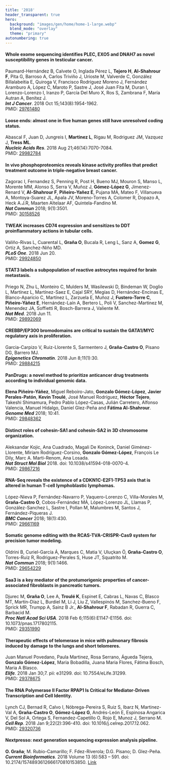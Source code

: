```yaml
---
title: '2018'
header_transparent: true
hero:
  background: "images/gen/home/home-1-large.webp"
  blend_mode: "overlay"
  theme: "primary"
autonumbering: true
---
```


#### Whole exome sequencing identifies PLEC, EXO5 and DNAH7 as novel susceptibility genes in testicular cancer.
Paumard-Hernández B, Calvete O, Inglada Pérez L, **Tejero H**, **Al-Shahrour F**, Pita G, Barroso A, Carlos Triviño J, Urioste M, Valverde C, González Billalabeitia E, Quiroga V, Francisco Rodríguez Moreno J, Fernández Aramburo A, López C, Maroto P, Sastre J, José Juan Fita M, Duran I, Lorenzo-Lorenzo I, Iranzo P, García Del Muro X, Ros S, Zambrana F, María Autran A, Benítez J.  
***Int J Cancer***. 2018 Oct 15;143(8):1954-1962.  
PMID: [29761480](https://pubmed.ncbi.nlm.nih.gov/29761480/)

#### Loose ends: almost one in five human genes still have unresolved coding status.
Abascal F, Juan D, Jungreis I, **Martinez L**, Rigau M, Rodriguez JM, Vazquez J, **Tress ML**.  
***Nucleic Acids Res***. 2018 Aug 21;46(14):7070-7084.  
PMID: [29982784](https://pubmed.ncbi.nlm.nih.gov/29982784/)

#### In vivo phosphoproteomics reveals kinase activity profiles that predict treatment outcome in triple-negative breast cancer.
Zagorac I, Fernandez S, Penning R, Post H, Bueno MJ, Mouron S, Manso L, Morente MM, Alonso S, Serra V, Muñoz J, **Gómez-López G**, Jimenez-Renard V, **Al-Shahrour F**, **Piñeiro-Yañez E**, Pujana MA, Mateo F, Villanueva A, Montoya-Suarez JL, Apala JV, Moreno-Torres A, Colomer R, Dopazo A, Heck A.J.R, Maarten Altelaar AF, Quintela-Fandino M.  
***Nat Commun*** 2018; 9(1):3501.  
PMID: [30158526](https://pubmed.ncbi.nlm.nih.gov/30158526/)

#### TWEAK increases CD74 expression and sensitizes to DDT proinflammatory actions in tubular cells.
Valiño-Rivas L, Cuarental L, **Graña O**, Bucala R, Leng L, Sanz A, **Gomez G**, Ortiz A, Sanchez-Niño MD.  
***PLoS One***. 2018 Jun 20.  
PMID: [29924850](https://pubmed.ncbi.nlm.nih.gov/29924850/)

#### STAT3 labels a subpopulation of reactive astrocytes required for brain metastasis.
Priego N, Zhu L, Monteiro C, Mulders M, Wasilewski D, Bindeman W, Doglio L, Martínez L, Martínez-Saez E, Cajal SRY, Megías D, Hernández-Encinas E, Blanco-Aparicio C, Martínez L, Zarzuela E, Muñoz J, **Fustero-Torre C**, **Piñeiro-Yáñez E**, Hernández-Laín A, Bertero L, Poli V, Sanchez-Martinez M, Menendez JA, Soffietti R, Bosch-Barrera J, Valiente M.  
***Nat Med***. 2018 Jun 11.  
PMID: [29892069](https://pubmed.ncbi.nlm.nih.gov/29892069/)

#### CREBBP/EP300 bromodomains are critical to sustain the GATA1/MYC regulatory axis in proliferation.
Garcia-Carpizo V, Ruiz-Llorente S, Sarmentero J, **Graña-Castro O**, Pisano DG, Barrero MJ.  
***Epigenetics Chromatin***. 2018 Jun 8;11(1):30.  
PMID: [29884215](https://pubmed.ncbi.nlm.nih.gov/29884215/)

#### PanDrugs: a novel method to prioritize anticancer drug treatments according to individual genomic data.
**Elena Piñeiro-Yáñez**, Miguel Reboiro-Jato, **Gonzalo Gómez-López**, **Javier Perales-Patón**, **Kevin Troulé**, José Manuel Rodríguez, **Héctor Tejero**, Takeshi Shimamura, Pedro Pablo López-Casas, Julián Carretero, Alfonso Valencia, Manuel Hidalgo, Daniel Glez-Peña and **Fátima Al-Shahrour**.  
***Genome Med*** 2018; 10:41.  
PMID: [29848362](https://pubmed.ncbi.nlm.nih.gov/29848362/)

#### Distinct roles of cohesin-SA1 and cohesin-SA2 in 3D chromosome organization.
Aleksandar Kojic, Ana Cuadrado, Magali De Koninck, Daniel Giménez-Llorente, Miriam Rodríguez-Corsino, **Gonzalo Gómez-López**, François Le Dily, Marc A. Marti-Renom, Ana Losada.  
***Nat Struct Mol Biol*** 2018. doi: 10.1038/s41594-018-0070-4.  
PMID: [29867216](https://pubmed.ncbi.nlm.nih.gov/29867216/)

#### RNA-Seq reveals the existence of a CDKN1C-E2F1-TP53 axis that is altered in human T-cell lymphoblastic lymphomas.
López-Nieva P, Fernández-Navarro P, Vaquero-Lorenzo C, Villa-Morales M, **Graña-Castro O**, Cobos-Fernández MÁ, López-Lorenzo JL, Llamas P, González-Sanchez L, Sastre I, Pollan M, Malumbres M, Santos J, Fernández-Piqueras J.  
***BMC Cancer*** 2018; 18(1):430.  
PMID: [29661169](https://pubmed.ncbi.nlm.nih.gov/29661169/)

#### Somatic genome editing with the RCAS-TVA-CRISPR-Cas9 system for precision tumor modeling.
Oldrini B, Curiel-García Á, Marques C, Matia V, Uluçkan Ö, **Graña-Castro O**, Torres-Ruiz R, Rodriguez-Perales S, Huse JT, Squatrito M.  
***Nat Commun*** 2018; 9(1):1466.  
PMID: [29654229](https://pubmed.ncbi.nlm.nih.gov/29654229/)

#### Saa3 is a key mediator of the protumorigenic properties of cancer-associated fibroblasts in pancreatic tumors.
Djurec M, **Graña O**, Lee A, **Troulé K**, Espinet E, Cabras L, Navas C, Blasco MT, Martín-Díaz L, Burdiel M, Li J, Liu Z, Vallespinós M, Sanchez-Bueno F, Sprick MR, Trumpp A, Sainz B Jr., **Al-Shahrour F**, Rabadan R, Guerra C, Barbacid M.  
***Proc Natl Acad Sci USA***. 2018 Feb 6;115(6):E1147-E1156. doi: 10.1073/pnas.1717802115.  
PMID: [29351990](https://pubmed.ncbi.nlm.nih.gov/29351990/)

#### Therapeutic effects of telomerase in mice with pulmonary fibrosis induced by damage to the lungs and short telomeres.
Juan Manuel Povedano, Paula Martinez, Rosa Serrano, Águeda Tejera, **Gonzalo Gómez-López**, Maria Bobadilla, Juana Maria Flores, Fátima Bosch, Maria A Blasco.  
***Elife***. 2018 Jan 30;7. pii: e31299. doi: 10.7554/eLife.31299.  
PMID: [29378675](https://pubmed.ncbi.nlm.nih.gov/29378675/)

#### The RNA Polymerase II Factor RPAP1 Is Critical for Mediator-Driven Transcription and Cell Identity.
Lynch CJ, Bernad R, Calvo I, Nóbrega-Pereira S, Ruiz S, Ibarz N, Martinez-Val A, **Graña-Castro O**, **Gómez-López G**, Andrés-León E, Espinosa Angarica V, Del Sol A, Ortega S, Fernandez-Capetillo O, Rojo E, Munoz J, Serrano M.  
***Cell Rep***. 2018 Jan 9;22(2):396-410. doi: 10.1016/j.celrep.2017.12.062.  
PMID: [29320736](https://pubmed.ncbi.nlm.nih.gov/29320736/)

#### Nextpresso: next generation sequencing expression analysis pipeline.
**O. Graña**; M. Rubio-Camarillo; F. Fdez-Riverola; D.G. Pisano; D. Glez-Peña.  
***Current Bioinformatics***. 2018 Volume 13 (6):583 – 591. doi: 10.2174/1574893612666170810153850. [Link](http://dx.doi.org/10.2174/1574893612666170810153850)
